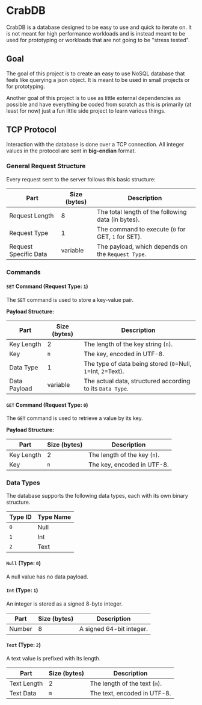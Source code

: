 # CrabDB

CrabDB is a database designed to be easy to use and quick to iterate on. It is not meant for high performance workloads
and is instead meant to be used for prototyping or workloads that are not going to be "stress tested".

## Goal

The goal of this project is to create an easy to use NoSQL database that feels like querying a json object. It is meant to be used
in small projects or for prototyping.

Another goal of this project is to use as little external dependencies as possible and have everything be coded from scratch as this
is primarily (at least for now) just a fun little side project to learn various things.

## TCP Protocol

Interaction with the database is done over a TCP connection. All integer values in the protocol are sent in **big-endian** format.

### General Request Structure

Every request sent to the server follows this basic structure:

| Part                  | Size (bytes) | Description                                         |
| --------------------- | ------------ | --------------------------------------------------- |
| Request Length        | 8            | The total length of the following data (in bytes).  |
| Request Type          | 1            | The command to execute (`0` for GET, `1` for SET).  |
| Request Specific Data | variable     | The payload, which depends on the `Request Type`.   |

### Commands

#### `SET` Command (Request Type: `1`)

The `SET` command is used to store a key-value pair.

**Payload Structure:**

| Part          | Size (bytes) | Description                                                |
| ------------- | ------------ | ---------------------------------------------------------- |
| Key Length    | 2            | The length of the key string (`n`).                        |
| Key           | `n`          | The key, encoded in UTF-8.                                 |
| Data Type     | 1            | The type of data being stored (`0`=Null, `1`=Int, `2`=Text). |
| Data Payload  | variable     | The actual data, structured according to its `Data Type`.  |


#### `GET` Command (Request Type: `0`)

The `GET` command is used to retrieve a value by its key.

**Payload Structure:**

| Part       | Size (bytes) | Description                   |
| ---------- | ------------ | ----------------------------- |
| Key Length | 2            | The length of the key (`n`).  |
| Key        | `n`          | The key, encoded in UTF-8.    |

### Data Types

The database supports the following data types, each with its own binary structure.

| Type ID | Type Name |
| ------- | --------- |
| `0`     | Null      |
| `1`     | Int       |
| `2`     | Text      |

#### `Null` (Type: `0`)

A null value has no data payload.

#### `Int` (Type: `1`)

An integer is stored as a signed 8-byte integer.

| Part   | Size (bytes) | Description             |
| ------ | ------------ | ----------------------- |
| Number | 8            | A signed 64-bit integer.|


#### `Text` (Type: `2`)

A text value is prefixed with its length.

| Part        | Size (bytes) | Description                   |
| ----------- | ------------ | ----------------------------- |
| Text Length | 2            | The length of the text (`m`). |
| Text Data   | `m`          | The text, encoded in UTF-8.   |
